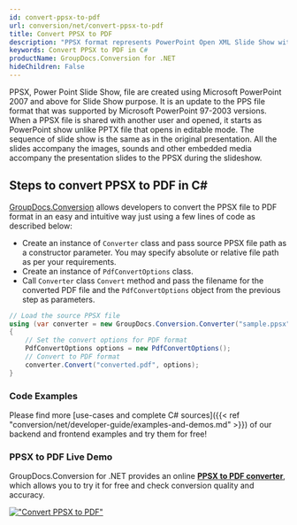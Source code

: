 ```yaml
---
id: convert-ppsx-to-pdf
url: conversion/net/convert-ppsx-to-pdf
title: Convert PPSX to PDF
description: "PPSX format represents PowerPoint Open XML Slide Show with .ppsx extension. Learn how to convert PPSX to PDF file programmatically in C# language using GroupDocs.Conversion for .NET library."
keywords: Convert PPSX to PDF in C#
productName: GroupDocs.Conversion for .NET
hideChildren: False
---
```


PPSX, Power Point Slide Show, file are created using Microsoft PowerPoint 2007 and above for Slide Show purpose. It is an update to the PPS file format that was supported by Microsoft PowerPoint 97-2003 versions. When a PPSX file is shared with another user and opened, it starts as PowerPoint show unlike PPTX file that opens in editable mode. The sequence of slide show is the same as in the original presentation. All the slides accompany the images, sounds and other embedded media accompany the presentation slides to the PPSX during the slideshow. 

## Steps to convert PPSX to PDF in C#

[GroupDocs.Conversion](https://products.groupdocs.com/conversion/net) allows developers to convert the PPSX file to PDF format in an easy and intuitive way just using a few lines of code as described below:

* Create an instance of `Converter` class and pass source PPSX file path as a constructor parameter. You may specify absolute or relative file path as per your requirements. 
* Create an instance of `PdfConvertOptions` class.
* Call `Converter` class `Convert` method and pass the filename for the converted PDF file and the `PdfConvertOptions` object from the previous step as parameters.

```csharp
// Load the source PPSX file
using (var converter = new GroupDocs.Conversion.Converter("sample.ppsx"))
{
    // Set the convert options for PDF format
    PdfConvertOptions options = new PdfConvertOptions();
    // Convert to PDF format
    converter.Convert("converted.pdf", options);
}
```

### Code Examples

Please find more [use-cases and complete C# sources]({{< ref "conversion/net/developer-guide/examples-and-demos.md" >}}) of our backend and frontend examples and try them for free!

### PPSX to PDF Live Demo

GroupDocs.Conversion for .NET provides an online [**PPSX to PDF converter**](https://products.groupdocs.app/conversion/ppsx-to-pdf), which allows you to try it for free and check conversion quality and accuracy.

[!["Convert PPSX to PDF"](conversion/net/images/convert-ppsx-to-pdf.png)](https://products.groupdocs.app/conversion/ppsx-to-pdf)